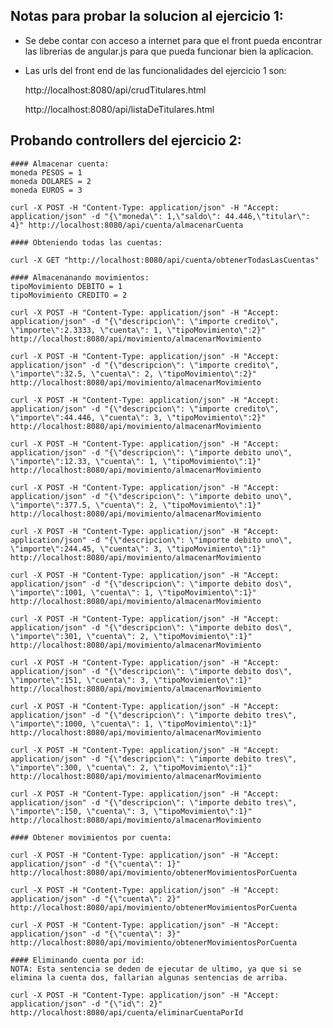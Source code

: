 ## Notas para probar la solucion al ejercicio 1:
   
   - Se debe contar con acceso a internet para que el front pueda encontrar las librerias de angular.js para que pueda funcionar bien la aplicacion.
   - Las urls del front end de las funcionalidades del ejercicio 1 son:
   
		http://localhost:8080/api/crudTitulares.html
		
		http://localhost:8080/api/listaDeTitulares.html
   

## Probando controllers del ejercicio 2:

	#### Almacenar cuenta:
	moneda PESOS = 1
	moneda DOLARES = 2
	moneda EUROS = 3 
	
	curl -X POST -H "Content-Type: application/json" -H "Accept: application/json" -d "{\"moneda\": 1,\"saldo\": 44.446,\"titular\": 4}" http://localhost:8080/api/cuenta/almacenarCuenta
	
	#### Obteniendo todas las cuentas:
	
	curl -X GET "http://localhost:8080/api/cuenta/obtenerTodasLasCuentas"
	
	#### Almacenanando movimientos:
	tipoMovimiento DEBITO = 1
	tipoMovimiento CREDITO = 2
	
	curl -X POST -H "Content-Type: application/json" -H "Accept: application/json" -d "{\"descripcion\": \"importe credito\", \"importe\":2.3333, \"cuenta\": 1, \"tipoMovimiento\":2}" http://localhost:8080/api/movimiento/almacenarMovimiento
	
	curl -X POST -H "Content-Type: application/json" -H "Accept: application/json" -d "{\"descripcion\": \"importe credito\", \"importe\":32.5, \"cuenta\": 2, \"tipoMovimiento\":2}" http://localhost:8080/api/movimiento/almacenarMovimiento
	
	curl -X POST -H "Content-Type: application/json" -H "Accept: application/json" -d "{\"descripcion\": \"importe credito\", \"importe\":44.446, \"cuenta\": 3, \"tipoMovimiento\":2}" http://localhost:8080/api/movimiento/almacenarMovimiento
	
	curl -X POST -H "Content-Type: application/json" -H "Accept: application/json" -d "{\"descripcion\": \"importe debito uno\", \"importe\":12.33, \"cuenta\": 1, \"tipoMovimiento\":1}" http://localhost:8080/api/movimiento/almacenarMovimiento
	
	curl -X POST -H "Content-Type: application/json" -H "Accept: application/json" -d "{\"descripcion\": \"importe debito uno\", \"importe\":377.5, \"cuenta\": 2, \"tipoMovimiento\":1}" http://localhost:8080/api/movimiento/almacenarMovimiento
	
	curl -X POST -H "Content-Type: application/json" -H "Accept: application/json" -d "{\"descripcion\": \"importe debito uno\", \"importe\":244.45, \"cuenta\": 3, \"tipoMovimiento\":1}" http://localhost:8080/api/movimiento/almacenarMovimiento
	
	curl -X POST -H "Content-Type: application/json" -H "Accept: application/json" -d "{\"descripcion\": \"importe debito dos\", \"importe\":1001, \"cuenta\": 1, \"tipoMovimiento\":1}" http://localhost:8080/api/movimiento/almacenarMovimiento
	
	curl -X POST -H "Content-Type: application/json" -H "Accept: application/json" -d "{\"descripcion\": \"importe debito dos\", \"importe\":301, \"cuenta\": 2, \"tipoMovimiento\":1}" http://localhost:8080/api/movimiento/almacenarMovimiento
	
	curl -X POST -H "Content-Type: application/json" -H "Accept: application/json" -d "{\"descripcion\": \"importe debito dos\", \"importe\":151, \"cuenta\": 3, \"tipoMovimiento\":1}" http://localhost:8080/api/movimiento/almacenarMovimiento
	
	curl -X POST -H "Content-Type: application/json" -H "Accept: application/json" -d "{\"descripcion\": \"importe debito tres\", \"importe\":1000, \"cuenta\": 1, \"tipoMovimiento\":1}" http://localhost:8080/api/movimiento/almacenarMovimiento
	
	curl -X POST -H "Content-Type: application/json" -H "Accept: application/json" -d "{\"descripcion\": \"importe debito tres\", \"importe\":300, \"cuenta\": 2, \"tipoMovimiento\":1}" http://localhost:8080/api/movimiento/almacenarMovimiento
	
	curl -X POST -H "Content-Type: application/json" -H "Accept: application/json" -d "{\"descripcion\": \"importe debito tres\", \"importe\":150, \"cuenta\": 3, \"tipoMovimiento\":1}" http://localhost:8080/api/movimiento/almacenarMovimiento
	
	#### Obtener movimientos por cuenta:
	
	curl -X POST -H "Content-Type: application/json" -H "Accept: application/json" -d "{\"cuenta\": 1}" http://localhost:8080/api/movimiento/obtenerMovimientosPorCuenta
	
	curl -X POST -H "Content-Type: application/json" -H "Accept: application/json" -d "{\"cuenta\": 2}" http://localhost:8080/api/movimiento/obtenerMovimientosPorCuenta
	
	curl -X POST -H "Content-Type: application/json" -H "Accept: application/json" -d "{\"cuenta\": 3}" http://localhost:8080/api/movimiento/obtenerMovimientosPorCuenta
	
	#### Eliminando cuenta por id:
	NOTA: Esta sentencia se deden de ejecutar de ultimo, ya que si se elimina la cuenta dos, fallarian algunas sentencias de arriba.

	curl -X POST -H "Content-Type: application/json" -H "Accept: application/json" -d "{\"id\": 2}" http://localhost:8080/api/cuenta/eliminarCuentaPorId
	
	
	
	
	
	
